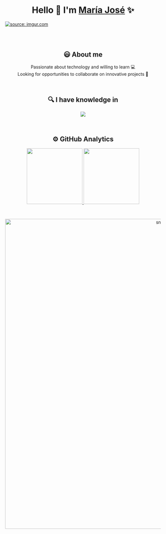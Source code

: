 <div align="center">
  <h1 align="center">Hello 👋  I'm <a href="https://www.linkedin.com/in/mariajosearcano/">María José</a> ✨</h1>
</div>
<a href="https://imgur.com/meFqzjF"><img src="https://i.imgur.com/meFqzjF.jpg" title="source: imgur.com" /></a>

<br><br>

<h2 align="center">😃 About me</h2> 
<p align="center">
  Passionate about technology and willing to learn 💻
  <br>
  Looking for opportunities to collaborate on innovative projects 🚀
</p>

<br>

<h2 align="center">🔍 I have knowledge in</h2>
<p align="center">
  <a href="https://skillicons.dev">
    <img src="https://skillicons.dev/icons?i=java,python,git,html,css,javascript,mongodb,c,cpp,bootstrap,nodejs,express,notion" />
  </a>
</p>

<br>

<h2 align="center">⚙️ GitHub Analytics</h2>
<p align="center">
<a href="https://github.com/mariajosearcano">
  <img height="180em" src="https://github-readme-stats-eight-theta.vercel.app/api?username=mariajosearcano&show_icons=true&theme=dark&include_all_commits=true&count_private=true"/>
  <img height="180em" src="https://github-readme-stats-eight-theta.vercel.app/api/top-langs/?username=mariajosearcano&layout=compact&langs_count=8&theme=dark"/>
</a>
</p>

<br>

<div id="header" align="center">
  <img src="https://komarev.com/ghpvc/?username=mariajosearcano&style=for-the-badge&color=orange" alt=""/>
</div>

<p align="center">
  <img width="1000" src="https://res.cloudinary.com/dieprtgzj/image/upload/v1732210967/github-snake_mrvdck.svg" alt="snake"/>
</p>


